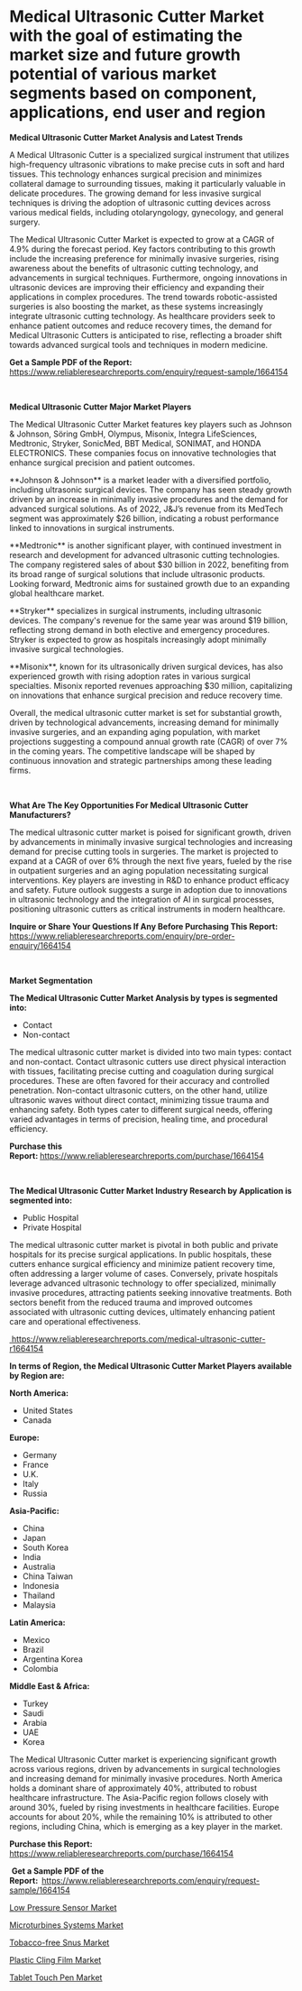 <p><h1>Medical Ultrasonic Cutter Market with the goal of estimating the market size and future growth potential of various market segments based on component, applications, end user and region</h1></p><p><strong>Medical Ultrasonic Cutter Market Analysis and Latest Trends</strong></p>
<p><p>A Medical Ultrasonic Cutter is a specialized surgical instrument that utilizes high-frequency ultrasonic vibrations to make precise cuts in soft and hard tissues. This technology enhances surgical precision and minimizes collateral damage to surrounding tissues, making it particularly valuable in delicate procedures. The growing demand for less invasive surgical techniques is driving the adoption of ultrasonic cutting devices across various medical fields, including otolaryngology, gynecology, and general surgery.</p><p>The Medical Ultrasonic Cutter Market is expected to grow at a CAGR of 4.9% during the forecast period. Key factors contributing to this growth include the increasing preference for minimally invasive surgeries, rising awareness about the benefits of ultrasonic cutting technology, and advancements in surgical techniques. Furthermore, ongoing innovations in ultrasonic devices are improving their efficiency and expanding their applications in complex procedures. The trend towards robotic-assisted surgeries is also boosting the market, as these systems increasingly integrate ultrasonic cutting technology. As healthcare providers seek to enhance patient outcomes and reduce recovery times, the demand for Medical Ultrasonic Cutters is anticipated to rise, reflecting a broader shift towards advanced surgical tools and techniques in modern medicine.</p></p>
<p><strong>Get a Sample PDF of the Report:&nbsp;</strong> <a href="https://www.reliableresearchreports.com/enquiry/request-sample/1664154?utm_campaign=117&utm_medium=2&utm_source=Github&utm_content=ia&utm_term=28092024&utm_id=medical-ultrasonic-cutter">https://www.reliableresearchreports.com/enquiry/request-sample/1664154</a></p>
<p>&nbsp;</p>
<p><strong>Medical Ultrasonic Cutter Major Market Players</strong></p>
<p><p>The Medical Ultrasonic Cutter Market features key players such as Johnson & Johnson, Söring GmbH, Olympus, Misonix, Integra LifeSciences, Medtronic, Stryker, SonicMed, BBT Medical, SONIMAT, and HONDA ELECTRONICS. These companies focus on innovative technologies that enhance surgical precision and patient outcomes.</p><p>**Johnson & Johnson** is a market leader with a diversified portfolio, including ultrasonic surgical devices. The company has seen steady growth driven by an increase in minimally invasive procedures and the demand for advanced surgical solutions. As of 2022, J&J’s revenue from its MedTech segment was approximately $26 billion, indicating a robust performance linked to innovations in surgical instruments.</p><p>**Medtronic** is another significant player, with continued investment in research and development for advanced ultrasonic cutting technologies. The company registered sales of about $30 billion in 2022, benefiting from its broad range of surgical solutions that include ultrasonic products. Looking forward, Medtronic aims for sustained growth due to an expanding global healthcare market.</p><p>**Stryker** specializes in surgical instruments, including ultrasonic devices. The company's revenue for the same year was around $19 billion, reflecting strong demand in both elective and emergency procedures. Stryker is expected to grow as hospitals increasingly adopt minimally invasive surgical technologies.</p><p>**Misonix**, known for its ultrasonically driven surgical devices, has also experienced growth with rising adoption rates in various surgical specialties. Misonix reported revenues approaching $30 million, capitalizing on innovations that enhance surgical precision and reduce recovery time.</p><p>Overall, the medical ultrasonic cutter market is set for substantial growth, driven by technological advancements, increasing demand for minimally invasive surgeries, and an expanding aging population, with market projections suggesting a compound annual growth rate (CAGR) of over 7% in the coming years. The competitive landscape will be shaped by continuous innovation and strategic partnerships among these leading firms.</p></p>
<p>&nbsp;</p>
<p><strong>What Are The Key Opportunities For Medical Ultrasonic Cutter Manufacturers?</strong></p>
<p><p>The medical ultrasonic cutter market is poised for significant growth, driven by advancements in minimally invasive surgical technologies and increasing demand for precise cutting tools in surgeries. The market is projected to expand at a CAGR of over 6% through the next five years, fueled by the rise in outpatient surgeries and an aging population necessitating surgical interventions. Key players are investing in R&D to enhance product efficacy and safety. Future outlook suggests a surge in adoption due to innovations in ultrasonic technology and the integration of AI in surgical processes, positioning ultrasonic cutters as critical instruments in modern healthcare.</p></p>
<p><strong>Inquire or Share Your Questions If Any Before Purchasing This Report:</strong> <a href="https://www.reliableresearchreports.com/enquiry/pre-order-enquiry/1664154?utm_campaign=117&utm_medium=2&utm_source=Github&utm_content=ia&utm_term=28092024&utm_id=medical-ultrasonic-cutter">https://www.reliableresearchreports.com/enquiry/pre-order-enquiry/1664154</a></p>
<p>&nbsp;</p>
<p><strong>Market Segmentation</strong></p>
<p><strong>The Medical Ultrasonic Cutter Market Analysis by types is segmented into:</strong></p>
<p><ul><li>Contact</li><li>Non-contact</li></ul></p>
<p><p>The medical ultrasonic cutter market is divided into two main types: contact and non-contact. Contact ultrasonic cutters use direct physical interaction with tissues, facilitating precise cutting and coagulation during surgical procedures. These are often favored for their accuracy and controlled penetration. Non-contact ultrasonic cutters, on the other hand, utilize ultrasonic waves without direct contact, minimizing tissue trauma and enhancing safety. Both types cater to different surgical needs, offering varied advantages in terms of precision, healing time, and procedural efficiency.</p></p>
<p><strong>Purchase this Report:&nbsp;</strong><a href="https://www.reliableresearchreports.com/purchase/1664154?utm_campaign=117&utm_medium=2&utm_source=Github&utm_content=ia&utm_term=28092024&utm_id=medical-ultrasonic-cutter">https://www.reliableresearchreports.com/purchase/1664154</a></p>
<p>&nbsp;</p>
<p><strong>The Medical Ultrasonic Cutter Market Industry Research by Application is segmented into:</strong></p>
<p><ul><li>Public Hospital</li><li>Private Hospital</li></ul></p>
<p><p>The medical ultrasonic cutter market is pivotal in both public and private hospitals for its precise surgical applications. In public hospitals, these cutters enhance surgical efficiency and minimize patient recovery time, often addressing a larger volume of cases. Conversely, private hospitals leverage advanced ultrasonic technology to offer specialized, minimally invasive procedures, attracting patients seeking innovative treatments. Both sectors benefit from the reduced trauma and improved outcomes associated with ultrasonic cutting devices, ultimately enhancing patient care and operational effectiveness.</p></p>
<p><a href="https://www.reliableresearchreports.com/medical-ultrasonic-cutter-r1664154?utm_campaign=117&utm_medium=2&utm_source=Github&utm_content=ia&utm_term=28092024&utm_id=medical-ultrasonic-cutter">&nbsp;https://www.reliableresearchreports.com/medical-ultrasonic-cutter-r1664154</a></p>
<p><strong>In terms of Region, the Medical Ultrasonic Cutter Market Players available by Region are:</strong></p>
<p>
    <p> <strong> North America: </strong>
        <ul>
            <li>United States</li>
            <li>Canada</li>
        </ul>
        </p> 
    <p> <strong> Europe: </strong>
        <ul>
            <li>Germany</li>
            <li>France</li>
            <li>U.K.</li>
            <li>Italy</li>
            <li>Russia</li>
        </ul>
        </p> 
    <p> <strong> Asia-Pacific: </strong>
        <ul>
            <li>China</li>
            <li>Japan</li>
            <li>South Korea</li>
            <li>India</li>
            <li>Australia</li>
            <li>China Taiwan</li>
            <li>Indonesia</li>
            <li>Thailand</li>
            <li>Malaysia</li>
        </ul>
        </p> 
    <p> <strong> Latin America: </strong>
        <ul>
            <li>Mexico</li>
            <li>Brazil</li>
            <li>Argentina Korea</li>
            <li>Colombia</li>
        </ul>
        </p> 
    <p> <strong> Middle East & Africa: </strong>
        <ul>
            <li>Turkey</li>
            <li>Saudi</li>
            <li>Arabia</li>
            <li>UAE</li>
            <li>Korea</li>
        </ul>
    </p>
    </p>
<p><p>The Medical Ultrasonic Cutter market is experiencing significant growth across various regions, driven by advancements in surgical technologies and increasing demand for minimally invasive procedures. North America holds a dominant share of approximately 40%, attributed to robust healthcare infrastructure. The Asia-Pacific region follows closely with around 30%, fueled by rising investments in healthcare facilities. Europe accounts for about 20%, while the remaining 10% is attributed to other regions, including China, which is emerging as a key player in the market.</p></p>
<p><strong>Purchase this Report: </strong><a href="https://www.reliableresearchreports.com/purchase/1664154?utm_campaign=117&utm_medium=2&utm_source=Github&utm_content=ia&utm_term=28092024&utm_id=medical-ultrasonic-cutter">https://www.reliableresearchreports.com/purchase/1664154</a></p>
<p>&nbsp;<strong>Get a Sample PDF of the Report:&nbsp;&nbsp;</strong><a href="https://www.reliableresearchreports.com/enquiry/request-sample/1664154?utm_campaign=117&utm_medium=2&utm_source=Github&utm_content=ia&utm_term=28092024&utm_id=medical-ultrasonic-cutter">https://www.reliableresearchreports.com/enquiry/request-sample/1664154</a></p>
<p><strong></strong></p>
<p><p><a href="https://issuu.com/reportprime-2/docs/low-pressure-sensor-market-size-203_946792d484148b?utm_campaign=117&utm_medium=2&utm_source=Github&utm_content=ia&utm_term=28092024&utm_id=medical-ultrasonic-cutter">Low Pressure Sensor Market</a></p><p><a href="https://github.com/HobertDavis43/Market-Research-Report-List-1/blob/main/microturbines-systems-market.md?utm_campaign=117&utm_medium=2&utm_source=Github&utm_content=ia&utm_term=28092024&utm_id=medical-ultrasonic-cutter">Microturbines Systems Market</a></p><p><a href="https://github.com/AlisaRowe24/Market-Research-Report-List-1/blob/main/tobacco-free-snus-market.md?utm_campaign=117&utm_medium=2&utm_source=Github&utm_content=ia&utm_term=28092024&utm_id=medical-ultrasonic-cutter">Tobacco-free Snus Market</a></p><p><a href="https://www.linkedin.com/pulse/plastic-cling-film-industry-analysis-report-its-market-gbcgf?utm_campaign=117&utm_medium=2&utm_source=Github&utm_content=ia&utm_term=28092024&utm_id=medical-ultrasonic-cutter">Plastic Cling Film Market</a></p><p><a href="https://www.linkedin.com/pulse/tablet-touch-pen-market-research-report-forecast-growth-prospects-2qwmf?utm_campaign=117&utm_medium=2&utm_source=Github&utm_content=ia&utm_term=28092024&utm_id=medical-ultrasonic-cutter">Tablet Touch Pen Market</a></p></p>